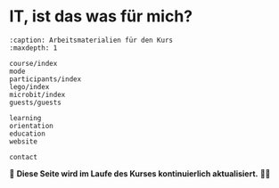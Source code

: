# IT, ist das was für mich?

```{toctree}
:caption: Arbeitsmaterialien für den Kurs
:maxdepth: 1

course/index
mode
participants/index
lego/index
microbit/index
guests/guests

learning
orientation
education
website

contact
```
<!--
raspberrypi
projects/projects
-->

🚧 **Diese Seite wird im Laufe des Kurses kontinuierlich aktualisiert.** 👷‍♀️
